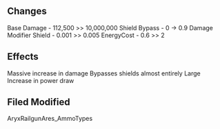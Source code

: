 ## Changes
Base Damage - 112,500 >> 10,000,000
Shield Bypass - 0 -> 0.9
Damage Modifier Shield - 0.001 >> 0.005
EnergyCost - 0.6 >> 2

## Effects
Massive increase in damage
Bypasses shields almost entirely
Large Increase in power draw

## Filed Modified
AryxRailgunAres_AmmoTypes